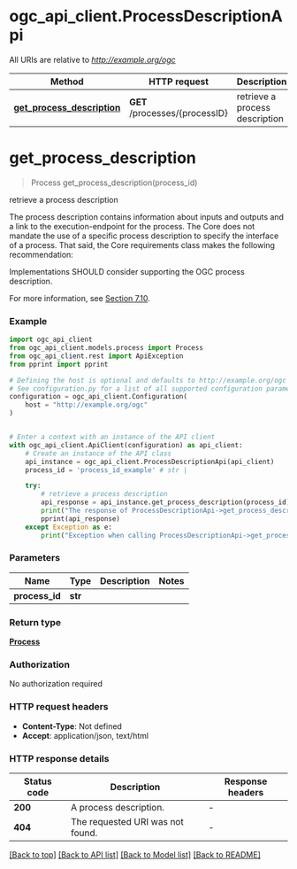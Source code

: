 # ogc_api_client.ProcessDescriptionApi

All URIs are relative to *http://example.org/ogc*

Method | HTTP request | Description
------------- | ------------- | -------------
[**get_process_description**](ProcessDescriptionApi.md#get_process_description) | **GET** /processes/{processID} | retrieve a process description


# **get_process_description**
> Process get_process_description(process_id)

retrieve a process description

The process description contains information about inputs and outputs and a link to the execution-endpoint for the process. The Core does not mandate the use of a specific process description to specify the interface of a process. That said, the Core requirements class makes the following recommendation:

Implementations SHOULD consider supporting the OGC process description.

For more information, see [Section 7.10](https://docs.ogc.org/is/18-062r2/18-062r2.html#sc_process_description).


### Example


```python
import ogc_api_client
from ogc_api_client.models.process import Process
from ogc_api_client.rest import ApiException
from pprint import pprint

# Defining the host is optional and defaults to http://example.org/ogc
# See configuration.py for a list of all supported configuration parameters.
configuration = ogc_api_client.Configuration(
    host = "http://example.org/ogc"
)


# Enter a context with an instance of the API client
with ogc_api_client.ApiClient(configuration) as api_client:
    # Create an instance of the API class
    api_instance = ogc_api_client.ProcessDescriptionApi(api_client)
    process_id = 'process_id_example' # str | 

    try:
        # retrieve a process description
        api_response = api_instance.get_process_description(process_id)
        print("The response of ProcessDescriptionApi->get_process_description:\n")
        pprint(api_response)
    except Exception as e:
        print("Exception when calling ProcessDescriptionApi->get_process_description: %s\n" % e)
```



### Parameters


Name | Type | Description  | Notes
------------- | ------------- | ------------- | -------------
 **process_id** | **str**|  | 

### Return type

[**Process**](Process.md)

### Authorization

No authorization required

### HTTP request headers

 - **Content-Type**: Not defined
 - **Accept**: application/json, text/html

### HTTP response details

| Status code | Description | Response headers |
|-------------|-------------|------------------|
**200** | A process description. |  -  |
**404** | The requested URI was not found. |  -  |

[[Back to top]](#) [[Back to API list]](../README.md#documentation-for-api-endpoints) [[Back to Model list]](../README.md#documentation-for-models) [[Back to README]](../README.md)


